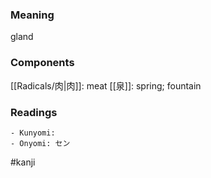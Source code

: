 ### Meaning

gland

### Components

[[Radicals/肉|肉]]: meat [[泉]]: spring; fountain

### Readings

```
- Kunyomi: 
- Onyomi: セン
```

#kanji